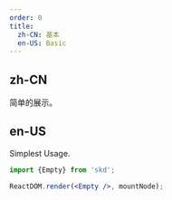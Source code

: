 ```yaml
---
order: 0
title:
  zh-CN: 基本
  en-US: Basic
---
```


## zh-CN

简单的展示。

## en-US

Simplest Usage.

```jsx
import {Empty} from 'skd';

ReactDOM.render(<Empty />, mountNode);
```
